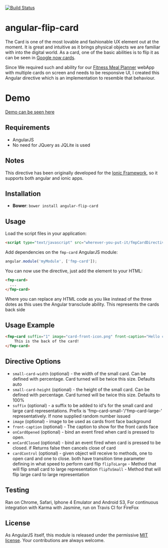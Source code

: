 [![Build Status](https://travis-ci.org/souly1/angular-flip-card.svg?branch=master)](https://travis-ci.org/souly1/angular-flip-card)

# angular-flip-card

The Card is one of the most lovable and fashionable UX element out at the moment. It is great and intuitive as it brings physical objects we are familiar with into the digital world. As a card, one of the basic abilities is to flip it as can be seen in [Google now cards](http://www.google.com/landing/now/#cards).

Since We required such and ability for our [Fitness Meal Planner](http://www.fitnessmealplanner.com) webApp with multiple cards on screen and needs to be responsive UI, I created this Angular directive which is an implementation to resemble that behaviour.

# Demo
[Demo can be seen here](http://plnkr.co/edit/sTqc9fk4EPjEoEpkCCBX?p=preview)

## Requirements

- AngularJS
- No need for JQuery as JQLite is used

## Notes

This directive has been originally developed for the [Ionic Framework](http://ionicframework.com), so it supports both angular and ionic apps.

## Installation

* **Bower**: `bower install angular-flip-card`

## Usage

Load the script files in your application:

```html
<script type="text/javascript" src="wherever-you-put-it/fmpCardDirective.js"></script>
```
Add dependencies on the `fmp-card` AngularJS module:

```javascript
angular.module('myModule', ['fmp-card']);
```
You can now use the directive, just add the element to your HTML:
```html
<fmp-card>
  ...
</fmp-card>
```
Where you can replace any HTML code as you like instead of the three dotes as this uses the Angular transclude ability. This represents the cards back side

## Usage Example

```html
<fmp-card suffix="1" image="card-front-icon.png" front-caption="Hello card front" small-card-height="100px" small-card-width="200px">
    This is the back of the card!
</fmp-card>
```

## Directive Options

- `small-card-width` (optional) - the width of the small card. Can be defined with percentage. Card turned will be twice this size. Defaults auto
- `small-card-height` (optional) - the height of the small card. Can be defined with percentage. Card turned will be twice this size. Defaults to 100%
- `suffix` (optional) - a suffix to be added to id's for the small card and large card representations. Prefix is 'fmp-card-small-'/'fmp-card-large-' representatively. If none supplied random number issued
- `image` (optional) - image to be used as cards front face background
- `front-caption` (optional) - The caption to show for the front cards face
- `onCardOpened` (optional) - bind an event fired when card is pressed to open.
- `onCardClosed` (optional) - bind an event fired when card is pressed to be closed. if Returns false then cancels close of card
- `cardControl` (optional) - given object will receive to methods, one to open card and one to close. both have transition time parameter defining in what speed to perform card flip
                                `flipToLarge` - Method that will flip small card to large representation
                                `flipToSmall` - Method that will flip large card to large representation

## Testing

Ran on Chrome, Safari, Iphone 4 Emulator and Android S3,
For continuous integration with Karma with Jasmine, run on Travis CI for FireFox

## License

As AngularJS itself, this module is released under the permissive [MIT license](http://revolunet.mit-license.org). Your contributions are always welcome.

